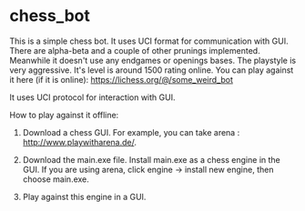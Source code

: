 # chess_bot
This is a simple chess bot. It uses UCI format for communication with GUI. There are alpha-beta and a couple of other prunings implemented. Meanwhile it doesn't use any endgames or openings bases. The playstyle is very aggressive. It's level is around 1500 rating online. You can play against it here (if it is online): https://lichess.org/@/some_weird_bot

It uses UCI protocol for interaction with GUI.

How to play against it offline:

1. Download a chess GUI. For example, you can take arena : http://www.playwitharena.de/.

2. Download the main.exe file. Install main.exe as a chess engine in the GUI. If you are using arena, click engine -> install new engine, then choose main.exe.

3. Play against this engine in a GUI.
